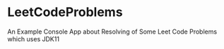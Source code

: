 # LeetCodeProblems
An Example Console App about Resolving of Some Leet Code Problems which uses JDK11

